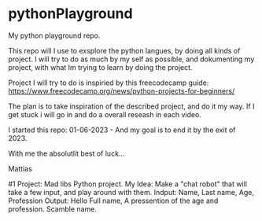 # pythonPlayground

My python playground repo.

This repo will I use to exsplore the python langues, by doing all kinds of project.
I will try to do as much by my self as possible, and dokumenting my project, with what Im trying to learn by doing the project.

Project I will try to do is inspiried by this freecodecamp guide: https://www.freecodecamp.org/news/python-projects-for-beginners/

The plan is to take inspiration of the described project, and do it my way. If I get stuck i will go in and do a overall reseash in each video.

I started this repo: 01-06-2023 - And my goal is to end it by the exit of 2023.

With me the absolutlit best of luck...

Mattias

#1 Project: Mad libs Python project.
My Idea:
Make a "chat robot" that will take a few input, and play around with them.
Indput: Name, Last name, Age, Profession
Output: Hello Full name, A pressention of the age and profession. Scamble name.

